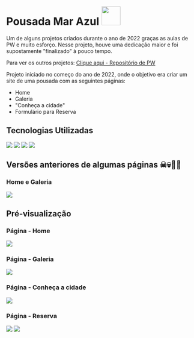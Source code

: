 <h1>
  Pousada Mar Azul
  <img src="https://user-images.githubusercontent.com/112172556/205458458-496eb1e3-3141-446f-ba10-ed95f5b6cf6b.png" style="width: 50px;">
</h1>
<p>Um de alguns projetos criados durante o ano de 2022 graças as aulas de PW e muito esforço. Nesse projeto, houve uma dedicação maior e foi supostamente "finalizado" à pouco tempo.</p>
<p>Para ver os outros projetos: <a href="https://github.com/KauaSouzaSantos/PW-Git-Github">Clique aqui - Repositório de PW</a></p>

<p>Projeto iniciado no começo do ano de 2022, onde o objetivo era criar um site de uma pousada com as seguintes páginas:</p>

<ul>
  <li>Home</li>
  <li>Galeria</li>
  <li>"Conheça a cidade"</li>
  <li>Formulário para Reserva</li>
</ul>

<h2>Tecnologias Utilizadas</h2>

<img src="https://img.shields.io/badge/-HTML-333333?style=flat&logo=HTML5">
<img src="https://img.shields.io/badge/-CSS-333333?style=flat&logo=CSS3&logoColor=1572B6">
<img src="https://img.shields.io/badge/-JavaScript-333333?style=flat&logo=javascript">
<img src="https://img.shields.io/badge/-Bootstrap-333333?style=flat&logo=bootstrap&logoColor=7952B3">
  
<h2>Versões anteriores de algumas páginas ☠💀🏴‍☠️</h2>
<h3>Home e Galeria</h3>
  <img src="https://user-images.githubusercontent.com/112172556/205469083-37cafa94-87b1-43e3-877e-73bb7be4020b.png">
  
<h2>Pré-visualização</h2>

<h3>Página - Home</h3>
  <img src="https://user-images.githubusercontent.com/112172556/205460433-c857c704-7f66-4056-8eea-8ef14e9d8557.png">
<h3>Página - Galeria</h3>
  <img src="https://user-images.githubusercontent.com/112172556/205460692-269ff7b5-1540-4fb7-955b-9bc441c404a7.png">
<h3>Página - Conheça a cidade</h3>
  <img src="https://user-images.githubusercontent.com/112172556/205460348-8ce0cfef-6b6c-4d96-bcf7-854589bfac49.png">
<h3>Página - Reserva</h3>
  <img src="https://user-images.githubusercontent.com/112172556/205460891-abf4dc6a-3305-4cc5-a518-6b3a3e11f74c.png">
  <img src="https://user-images.githubusercontent.com/112172556/205460925-f713fd10-a1f1-46a4-a79b-77988b5ab6a7.png">
